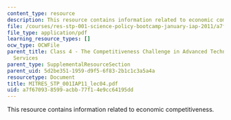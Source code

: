 ```yaml
---
content_type: resource
description: This resource contains information related to economic competitiveness.
file: /courses/res-stp-001-science-policy-bootcamp-january-iap-2011/a7f670938599acbb77f14e9cc64195dd_MITRES_STP_001IAP11_lec04.pdf
file_type: application/pdf
learning_resource_types: []
ocw_type: OCWFile
parent_title: Class 4 - The Competitiveness Challenge in Advanced Technologies and
  Services
parent_type: SupplementalResourceSection
parent_uid: 5d2be351-1959-d9f5-6f83-2b1c1c3a5a4a
resourcetype: Document
title: MITRES_STP_001IAP11_lec04.pdf
uid: a7f67093-8599-acbb-77f1-4e9cc64195dd
---
```

This resource contains information related to economic competitiveness.

